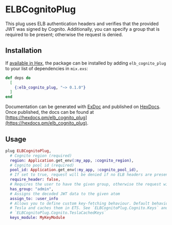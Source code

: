 # ELBCognitoPlug
This plug uses ELB authentication headers and verifies that the provided JWT was signed by Cognito.
Additionally, you can specify a group that is required to be present; otherwise the request is
denied.

## Installation

If [available in Hex](https://hex.pm/docs/publish), the package can be installed
by adding `elb_cognito_plug` to your list of dependencies in `mix.exs`:

```elixir
def deps do
  [
    {:elb_cognito_plug, "~> 0.1.0"}
  ]
end
```

Documentation can be generated with [ExDoc](https://github.com/elixir-lang/ex_doc)
and published on [HexDocs](https://hexdocs.pm). Once published, the docs can
be found at [https://hexdocs.pm/elb_cognito_plug](https://hexdocs.pm/elb_cognito_plug).

## Usage
```elixir
plug ELBCognitoPlug,
  # Cognito region (required)
  region: Application.get_env(:my_app, :cognito_region),
  # Cognito pool id (required)
  pool_id: Application.get_env(:my_app, :cognito_pool_id),
  # If set to true, request will be denied if no ELB headers are present
  require_header: false,
  # Requires the user to have the given group, otherwise the request will be denied
  has_group: "admin",
  # Assigns the decoded JWT data to the given atom
  assign_to: :user_info
  # Allows you to define custom key-fetching behaviour. Default behaviour pulls key from AWS with
  # Tesla and caches them in ETS. See `ELBCognitoPlug.Cognito.Keys` and 
  # `ELBCognitoPlug.Cognito.TeslaCachedKeys`
  keys_module: MyKeyModule
```
